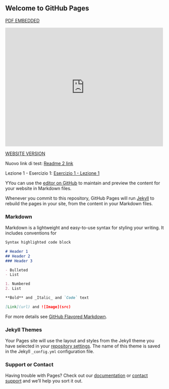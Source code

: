 ## Welcome to GitHub Pages

[PDF EMBEDDED](https://access.redhat.com/sites/default/files/attachments/rh_yum_cheatsheet_1214_jcs_print-1.pdf)

<embed src="https://access.redhat.com/sites/default/files/attachments/rh_yum_cheatsheet_1214_jcs_print-1.pdf" width="500" height="375" type="application/pdf">

[WEBSITE VERSION](https://groppedev.github.io/java-getting-started/)

Nuovo link di test: 
[Readme 2 link](README2.md)

Lezione 1 - Esercizio 1:
[Esercizio 1 - Lezione 1](src/main/java/it/groppedev/lesson1/exercise1/README.md) 

YYou can use the [editor on GitHub](https://github.com/groppedev/java-getting-started/edit/master/README.md) to maintain and preview the content for your website in Markdown files.

Whenever you commit to this repository, GitHub Pages will run [Jekyll](https://jekyllrb.com/) to rebuild the pages in your site, from the content in your Markdown files.

### Markdown

Markdown is a lightweight and easy-to-use syntax for styling your writing. It includes conventions for

```markdown
Syntax highlighted code block

# Header 1
## Header 2
### Header 3

- Bulleted
- List

1. Numbered
2. List

**Bold** and _Italic_ and `Code` text

[Link](url) and ![Image](src)
```

For more details see [GitHub Flavored Markdown](https://guides.github.com/features/mastering-markdown/).

### Jekyll Themes

Your Pages site will use the layout and styles from the Jekyll theme you have selected in your [repository settings](https://github.com/groppedev/java-getting-started/settings). The name of this theme is saved in the Jekyll `_config.yml` configuration file.

### Support or Contact

Having trouble with Pages? Check out our [documentation](https://help.github.com/categories/github-pages-basics/) or [contact support](https://github.com/contact) and we’ll help you sort it out.

